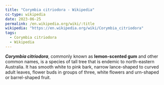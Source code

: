 ```yaml
---
title: "Corymbia citriodora - Wikipedia"
cc-type: wikipedia
date: 2023-06-25
permalink: /en.wikipedia.org/wiki/:title
wikipedia: "https://en.wikipedia.org/wiki/Corymbia_citriodora"
tags:
  - Corymbia citriodora
  - Wikipedia
---
```

***Corymbia citriodora***, commonly known as **lemon-scented gum** and other common names, is a species of tall tree that is endemic to north-eastern Australia. It has smooth white to pink bark, narrow lance-shaped to curved adult leaves, flower buds in groups of three, white flowers and urn-shaped or barrel-shaped fruit.